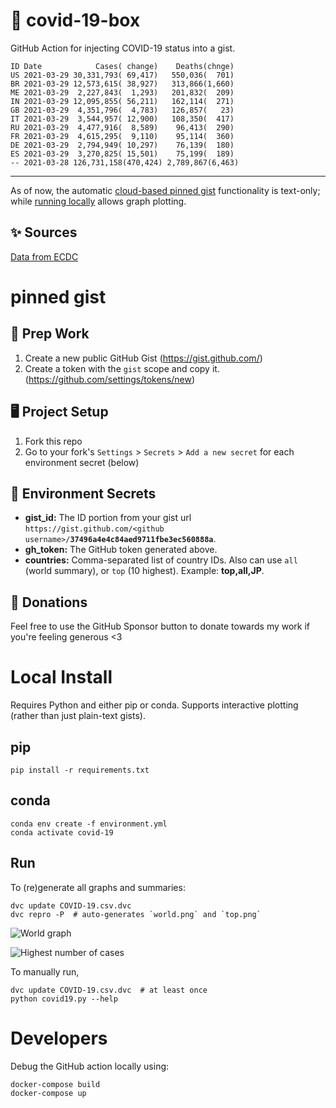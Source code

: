 # 🏥 covid-19-box

GitHub Action for injecting COVID-19 status into a gist.

```
ID Date            Cases( change)    Deaths(chnge)
US 2021-03-29 30,331,793( 69,417)   550,036(  701)
BR 2021-03-29 12,573,615( 38,927)   313,866(1,660)
ME 2021-03-29  2,227,843(  1,293)   201,832(  209)
IN 2021-03-29 12,095,855( 56,211)   162,114(  271)
GB 2021-03-29  4,351,796(  4,783)   126,857(   23)
IT 2021-03-29  3,544,957( 12,900)   108,350(  417)
RU 2021-03-29  4,477,916(  8,589)    96,413(  290)
FR 2021-03-29  4,615,295(  9,110)    95,114(  360)
DE 2021-03-29  2,794,949( 10,297)    76,139(  180)
ES 2021-03-29  3,270,825( 15,501)    75,199(  189)
-- 2021-03-28 126,731,158(470,424) 2,789,867(6,463)
```

---

As of now, the automatic [cloud-based pinned gist](#pinned-gist) functionality is text-only;
while [running locally](#local-install) allows graph plotting.

## ✨ Sources

[Data from ECDC](https://www.ecdc.europa.eu/en/publications-data/download-todays-data-geographic-distribution-covid-19-cases-worldwide)

# pinned gist

## 🎒 Prep Work
1. Create a new public GitHub Gist (https://gist.github.com/)
1. Create a token with the `gist` scope and copy it. (https://github.com/settings/tokens/new)

## 🖥 Project Setup
1. Fork this repo
1. Go to your fork's `Settings` > `Secrets` > `Add a new secret` for each environment secret (below)

## 🤫 Environment Secrets
- **gist_id:** The ID portion from your gist url `https://gist.github.com/<github username>/`**`37496a4e4c84aed9711fbe3ec560888a`**.
- **gh_token:** The GitHub token generated above.
- **countries:** Comma-separated list of country IDs. Also can use `all` (world summary), or `top` (10 highest). Example: **top,all,JP**.

## 💸 Donations

Feel free to use the GitHub Sponsor button to donate towards my work if you're feeling generous <3

# Local Install

Requires Python and either pip or conda. Supports interactive plotting (rather than just plain-text gists).

## pip

```
pip install -r requirements.txt
```

## conda

```
conda env create -f environment.yml
conda activate covid-19
```

## Run

To (re)generate all graphs and summaries:

```
dvc update COVID-19.csv.dvc
dvc repro -P  # auto-generates `world.png` and `top.png`
```

![World graph](world.png)

![Highest number of cases](top.png)

To manually run,

```
dvc update COVID-19.csv.dvc  # at least once
python covid19.py --help
```

# Developers

Debug the GitHub action locally using:

```
docker-compose build
docker-compose up
```
